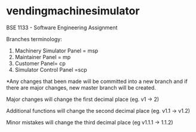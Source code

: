 # vendingmachinesimulator
BSE 1133 - Software Engineering Assignment

Branches terminology:
1. Machinery Simulator Panel = msp
2. Maintainer Panel = mp
3. Customer Panel= cp
4. Simulator Control Panel =scp

*Any changes that been made will be committed into a new branch and if there are major changes, new master branch will be created.

Major changes will change the first decimal place (eg. v1 -> 2)

Additional functions will change the second decimal place (eg. v1.1 -> v1.2)

Minor mistakes will change the third decimal place (eg v1.1.1 -> 1.1.2)
